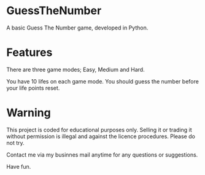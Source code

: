 # GuessTheNumber
A basic Guess The Number game, developed in Python.

# Features

There are three game modes; Easy, Medium and Hard.

You have 10 lifes on each game mode. You should guess the number before your life points reset.

# Warning

This project is coded for educational purposes only. Selling it or trading it without permission is illegal and against the licence procedures. Please do not try.

Contact me via my businnes mail anytime for any questions or suggestions.

Have fun.
